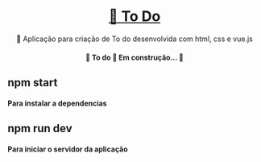 <h1 align="center" ><a href="https://loving-bassi-1e652d.netlify.app">🚀 To Do</a></h1>
<p align="center">🚀 Aplicação para criação de To do desenvolvida com html, css e vue.js</p>
<h4 align="center"> 
	🚧  To do 🚀 Em construção...  🚧
</h4>
<h2>
	npm start
	<h4>Para instalar a dependencias<h4>
<h2>

<h2>
	npm run dev
	<h4>Para iniciar o servidor da aplicação<h4>
<h2>

